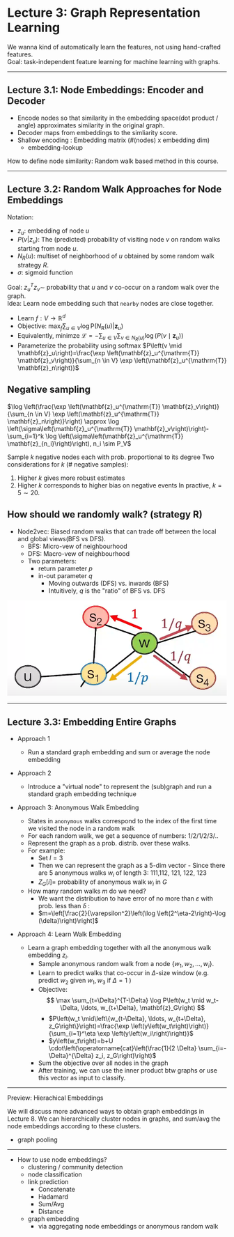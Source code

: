 # Lecture 3: Graph Representation Learning
We wanna kind of automatically learn the features, not using hand-crafted features.  
Goal: task-independent feature learning for machine learning with graphs.

---
## Lecture 3.1: Node Embeddings: Encoder and Decoder
* Encode nodes so that similarity in the embedding space(dot product / angle) approximates similarity in the original graph.  
* Decoder maps from embeddings to the simliarity score.
* Shallow encoding : Embedding matrix (#(nodes) x embedding dim)
    * embedding-lookup

How to define node similarity: Random walk based method in this course.



---
## Lecture 3.2: Random Walk Approaches for Node Embeddings
Notation:
* $z_u$: embedding of node $u$
* $P(v|z_u)$: The (predicted) probability of visiting node $v$ on random walks starting from node $u$.
* $N_R(u)$: multiset of neighborhood of $u$ obtained by some random walk strategy $R$.
* $\sigma$: sigmoid function

Goal: $z_u^T z_v\sim$ probability that $u$ and $v$ co-occur on a random walk over the graph.  
Idea: Learn node embedding such that `nearby` nodes are close together.

* Learn $f:V\rightarrow \mathbb{R}^d$  
* Objective: $\max_f \sum_{u \in V} \log \mathrm{P}(N_{\mathrm{R}}(u) | \mathbf{z}_u)$ 
* Equivalently, minimze $\mathcal{L}=-\sum_{u \in V} \sum_{v \in N_R(u)}\log \left(P\left(v \mid \mathbf{z}_u\right)\right)$
* Parameterize the probability using softmax $P\left(v \mid \mathbf{z}_u\right)=\frac{\exp \left(\mathbf{z}_u^{\mathrm{T}} \mathbf{z}_v\right)}{\sum_{n \in V} \exp \left(\mathbf{z}_u^{\mathrm{T}} \mathbf{z}_n\right)}$

## Negative sampling
$\log \left(\frac{\exp \left(\mathbf{z}_u^{\mathrm{T}} \mathbf{z}_v\right)}{\sum_{n \in V} \exp \left(\mathbf{z}_u^{\mathrm{T}} \mathbf{z}_n\right)}\right) \approx \log \left(\sigma\left(\mathbf{z}_u^{\mathrm{T}} \mathbf{z}_v\right)\right)-\sum_{i=1}^k \log \left(\sigma\left(\mathbf{z}_u^{\mathrm{T}} \mathbf{z}_{n_i}\right)\right), n_i \sim P_V$

Sample $k$ negative nodes each with prob. proportional to its degree
Two considerations for $k$ (\# negative samples):
1. Higher $k$ gives more robust estimates
2. Higher $k$ corresponds to higher bias on negative events
In practive, $k=5\sim 20$.

## How should we randomly walk? (strategy R)
* Node2vec: Biased random walks that can trade off between the local and global views(BFS vs DFS).
    * BFS: Micro-vew of neighbourhood
    * DFS: Macro-vew of neighbourhood
    * Two parameters:
        * return parameter $p$
        * in-out parameter $q$
            * Moving outwards (DFS) vs. inwards (BFS)
            * Intuitively, $q$ is the "ratio" of BFS vs. DFS

![image](src/cs224w_3.png)

---
## Lecture 3.3: Embedding Entire Graphs
* Approach 1
    * Run a standard graph embedding and sum or average the node embedding
* Approach 2
    * Introduce a "virtual node" to represent the (sub)graph and run a standard graph embedding technique
* Approach 3: Anonymous Walk Embedding
    * States in `anonymous` walks correspond to the index of the first time we visited the node in a random walk
    * For each random walk, we get a sequence of numbers: 1/2/1/2/3/..
    * Represent the graph as a prob. distrib. over these walks.
    * For example:
        * Set $l=3$
        * Then we can represent the graph as a 5-dim vector - Since there are 5 anonymous walks $w_i$ of length 3: 111,112, 121, 122, 123
        * $Z_G[i]=$ probability of anonymous walk $w_i$ in $G$
    * How many random walks $m$ do we need?
        * We want the distribution to have error of no more than $\varepsilon$ with prob. less than $\delta$ :
        * $m=\left[\frac{2}{\varepsilon^2}\left(\log \left(2^\eta-2\right)-\log (\delta)\right)\right]$

* Approach 4: Learn Walk Embedding
    * Learn a graph embedding together with all the anonymous walk embedding $z_i$.
        * Sample anonymous random walk from a node $\{w_1, w_2, \dots, w_i\}$.
        * Learn to predict walks that co-occur in $\Delta$-size window (e.g. predict $w_2$ given $w_1, w_3$ if $\Delta=1$ ) 
        * Objective:
            $$
            \max \sum_{t=\Delta}^{T-\Delta} \log P\left(w_t \mid w_t-\Delta, \ldots, w_{t+\Delta}, \mathbf{z}_G\right)
            $$
            * $P\left(w_t \mid\left\{w_{t-\Delta}, \ldots, w_{t+\Delta}, z_G\right\}\right)=\frac{\exp \left(y\left(w_t\right)\right)}{\sum_{i=1}^\eta \exp \left(y\left(w_i\right)\right)}$
            * $y\left(w_t\right)=b+U \cdot\left(\operatorname{cat}\left(\frac{1}{2 \Delta} \sum_{i=-\Delta}^{\Delta} z_i, z_G\right)\right)$
        * Sum the objective over all nodes in the graph
        * After training, we can use the inner product btw graphs or use this vector as input to classify.

---
Preview: Hierachical Embeddings  

We will discuss more advanced ways to obtain graph embeddings in Lecture 8.
We can hierarchically cluster nodes in graphs, and sum/avg the node embeddings according to these clusters.
* graph pooling
---
* How to use node embeddings?
    * clustering / community detection
    * node classification
    * link prediction
        * Concatenate
        * Hadamard
        * Sum/Avg
        * Distance
    * graph embedding
        * via aggregating node embeddings or anonymous random walk